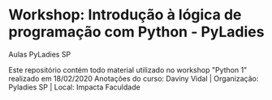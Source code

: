 # Workshop: Introdução à lógica de programação com Python - PyLadies
Aulas PyLadies SP


Este repositório contém todo material utilizado no workshop "Python 1" realizado em 18/02/2020
Anotações do curso: Daviny Vidal | Organização: Pyladies SP | Local: Impacta Faculdade
